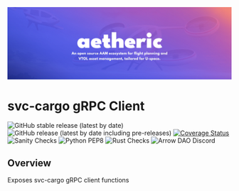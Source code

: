 ![Arrow Banner](https://github.com/Arrow-air/tf-github/raw/main/src/templates/doc-banner-services.png)

# svc-cargo gRPC Client

![GitHub stable release (latest by date)](https://img.shields.io/github/v/release/Arrow-air/svc-cargo?sort=semver&color=green) ![GitHub release (latest by date including pre-releases)](https://img.shields.io/github/v/release/Arrow-air/svc-cargo?include_prereleases) [![Coverage Status](https://coveralls.io/repos/github/Arrow-air/svc-cargo/badge.svg?branch=develop)](https://coveralls.io/github/Arrow-air/svc-cargo)
![Sanity Checks](https://github.com/arrow-air/svc-cargo/actions/workflows/sanity_checks.yml/badge.svg?branch=develop) ![Python PEP8](https://github.com/arrow-air/svc-cargo/actions/workflows/python_ci.yml/badge.svg?branch=develop) ![Rust Checks](https://github.com/arrow-air/svc-cargo/actions/workflows/rust_ci.yml/badge.svg?branch=develop) 
![Arrow DAO Discord](https://img.shields.io/discord/853833144037277726?style=plastic)

## Overview

Exposes svc-cargo gRPC client functions
